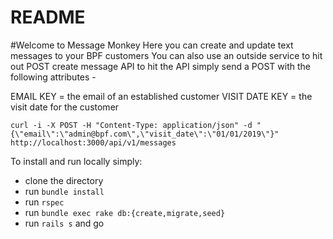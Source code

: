 # README

  #Welcome to Message Monkey
  Here you can create and update text messages to your BPF customers
  You can also use an outside service to hit out POST create message API
  to hit the API simply send a POST with the following attributes -

 EMAIL KEY = the email of an established customer
 VISIT DATE KEY  = the visit date for the customer 

   `curl -i -X POST -H "Content-Type: application/json" -d "{\"email\":\"admin@bpf.com\",\"visit_date\":\"01/01/2019\"}" http://localhost:3000/api/v1/messages`


To install and run locally simply:
 - clone the directory
 - run `bundle install`
 - run `rspec`
 - run `bundle exec rake db:{create,migrate,seed}`
 - run `rails s` and go 
